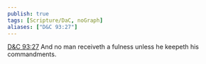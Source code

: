 ```yaml
---
publish: true
tags: [Scripture/DaC, noGraph]
aliases: ["D&C 93:27"]
---
```

[D&C 93:27](https://churchofjesuschrist.org/study/scriptures/dc-testament/dc/93?lang=eng&id=p27#p27) And no man receiveth a fulness unless he keepeth his commandments.
